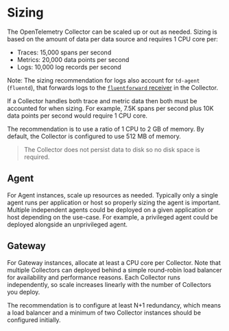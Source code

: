 # Sizing

The OpenTelemetry Collector can be scaled up or out as needed. Sizing is based
on the amount of data per data source and requires 1 CPU core per:

- Traces: 15,000 spans per second
- Metrics: 20,000 data points per second
- Logs: 10,000 log records per second

Note: The sizing recommendation for logs also account for `td-agent` (`fluentd`),
that forwards logs to the [`fluentforward` receiver](https://github.com/open-telemetry/opentelemetry-collector-contrib/tree/main/receiver/fluentforwardreceiver) in the Collector.

If a Collector handles both trace and metric data then both must be accounted
for when sizing. For example, 7.5K spans per second plus 10K data points per
second would require 1 CPU core.

The recommendation is to use a ratio of 1 CPU to 2 GB of memory. By default, the
Collector is configured to use 512 MB of memory.

> The Collector does not persist data to disk so no disk space is required.

## Agent

For Agent instances, scale up resources as needed. Typically only a single
agent runs per application or host so properly sizing the agent is important.
Multiple independent agents could be deployed on a given application or host
depending on the use-case. For example, a privileged agent could be deployed
alongside an unprivileged agent.

## Gateway

For Gateway instances, allocate at least a CPU core per Collector. Note that
multiple Collectors can deployed behind a simple round-robin load balancer for
availability and performance reasons. Each Collector runs independently, so
scale increases linearly with the number of Collectors you deploy.

The recommendation is to configure at least N+1 redundancy, which means a load
balancer and a minimum of two Collector instances should be configured
initially.

